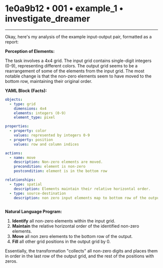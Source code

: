 # 1e0a9b12 • 001 • example_1 • investigate_dreamer

---
Okay, here's my analysis of the example input-output pair, formatted as a report:

**Perception of Elements:**

The task involves a 4x4 grid. The input grid contains single-digit integers (0-9), representing different colors. The output grid seems to be a rearrangement of some of the elements from the input grid. The most notable change is that the non-zero elements seem to have moved to the bottom row, maintaining their original order.

**YAML Block (Facts):**



```yaml
objects:
  - type: grid
    dimensions: 4x4
    elements: integers (0-9)
    element_type: pixel

properties:
  - property: color
    values: represented by integers 0-9
  - property: position
    values: row and column indices

actions:
  - name: move
    description: Non-zero elements are moved.
    precondition: element is non-zero
    postcondition: element is in the bottom row

relationships:
  - type: spatial
    description: Elements maintain their relative horizontal order.
  - type: source-destination
    description: non zero input elements map to bottom row of the output
  
```



**Natural Language Program:**

1.  **Identify** all non-zero elements within the input grid.
2.  **Maintain** the relative horizontal order of the identified non-zero elements.
3.  **Move** all non zero elements to the bottom row of the output.
4.  **Fill** all other grid positions in the output grid by 0.

Essentially, the transformation "collects" all non-zero digits and places them in order in the last row of the output grid, and the rest of the positions with zeros.

